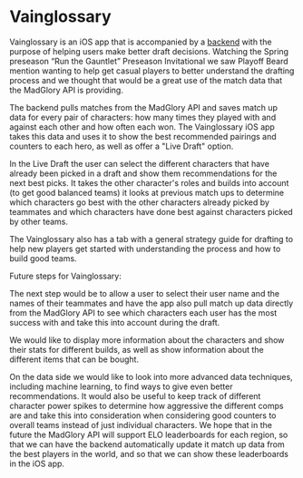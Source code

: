 # Vainglossary

Vainglossary is an iOS app that is accompanied by a [backend](https://github.com/FrozenFireStudios/GloryBackend) with the purpose of helping users make better draft decisions. Watching the Spring preseason “Run the Gauntlet” Preseason Invitational we saw Playoff Beard mention wanting to help get casual players to better understand the drafting process and we thought that would be a great use of the match data that the MadGlory API is providing.

The backend pulls matches from the MadGlory API and saves match up data for every pair of characters: how many times they played with and against each other and how often each won. The Vainglossary iOS app takes this data and uses it to show the best recommended pairings and counters to each hero, as well as offer a "Live Draft" option.

In the Live Draft the user can select the different characters that have already been picked in a draft and show them recommendations for the next best picks. It takes the other character's roles and builds into account (to get good balanced teams) it looks at previous match ups to determine which characters go best with the other characters already picked by teammates and which characters have done best against characters picked by other teams.

The Vainglossary also has a tab with a general strategy guide for drafting to help new players get started with understanding the process and how to build good teams.

Future steps for Vainglossary:

The next step would be to allow a user to select their user name and the names of their teammates and have the app also pull match up data directly from the MadGlory API to see which characters each user has the most success with and take this into account during the draft.

We would like to display more information about the characters and show their stats for different builds, as well as show information about the different items that can be bought.

On the data side we would like to look into more advanced data techniques, including machine learning, to find ways to give even better recommendations. It would also be useful to keep track of different character power spikes to determine how aggressive the different comps are and take this into consideration when considering good counters to overall teams instead of just individual characters. We hope that in the future the MadGlory API will support ELO leaderboards for each region, so that we can have the backend automatically update it match up data from the best players in the world, and so that we can show these leaderboards in the iOS app.
